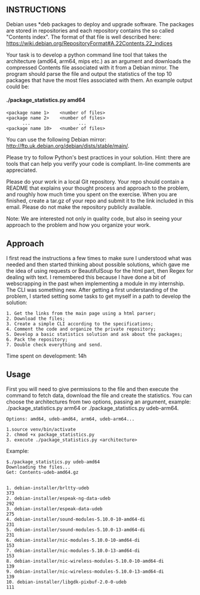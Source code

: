 ## INSTRUCTIONS 

Debian uses *deb packages to deploy and upgrade software. The packages are stored in repositories and each repository contains the so called "Contents index". The format of that file is well described here: https://wiki.debian.org/RepositoryFormat#A.22Contents.22_indices

 

Your task is to develop a python command line tool that takes the architecture (amd64, arm64, mips etc.) as an argument and downloads the compressed Contents file associated with it from a Debian mirror. The program should parse the file and output the statistics of the top 10 packages that have the most files associated with them. An example output could be:

 

#### ./package_statistics.py amd64
 

    <package name 1>    <number of files>
    <package name 2>    <number of files>
          ...                  ...
    <package name 10>   <number of files>
 
   

You can use the following Debian mirror:   http://ftp.uk.debian.org/debian/dists/stable/main/. 

Please try to follow Python's best practices in your solution. Hint: there are tools that can help you verify your code is compliant. In-line comments are appreciated.

Please do your work in a local Git repository. Your repo should contain a README that explains your thought process and approach to the problem, and roughly how much time you spent on the exercise. When you are finished, create a tar.gz of your repo and submit it to the link included in this email. Please do not make the repository publicly available.
 
Note: We are interested not only in quality code, but also in seeing your approach to the problem and how you organize your work.

## Approach

I first read the instructions a few times to make sure I understood what was needed and then started thinking about possible solutions, which gave me the idea of using requests or BeautifulSoup for the html part, then Regex for dealing with text. I remembered this because I have done a bit of webscrapping in the past when implementing a module in my internship. The CLI was something new. After getting a first understanding of the problem, I started setting some tasks to get myself in a path to develop the solution:

    1. Get the links from the main page using a html parser;
    2. Download the files;
    3. Create a simple CLI according to the specifications;
    4. Comment the code and organize the private repository;
    5. Develop a basic statistics solution and ask about the packages;
    6. Pack the repository;
    7. Double check everything and send.
    
Time spent on development: 14h
    
## Usage

First you will need to give permissions to the file and then execute the command to fetch data, download the file and create the statistics. You can choose the architectures from two options, passing an argument, example: ./package_statistics.py arm64 or ./package_statistics.py udeb-arm64.

    Options: amd64, udeb-amd64, arm64, udeb-arm64...
    
    1.source venv/bin/activate
    2. chmod +x package_statistics.py
    3. execute ./package_statistics.py <architecture>
    
Example:

    $./package_statistics.py udeb-amd64
    Downloading the files...
    Get: Contents-udeb-amd64.gz


    1. debian-installer/brltty-udeb                                 	373
    2. debian-installer/espeak-ng-data-udeb                         	292
    3. debian-installer/espeak-data-udeb                            	275
    4. debian-installer/sound-modules-5.10.0-10-amd64-di            	231
    5. debian-installer/sound-modules-5.10.0-13-amd64-di            	231
    6. debian-installer/nic-modules-5.10.0-10-amd64-di              	153
    7. debian-installer/nic-modules-5.10.0-13-amd64-di              	153
    8. debian-installer/nic-wireless-modules-5.10.0-10-amd64-di     	139
    9. debian-installer/nic-wireless-modules-5.10.0-13-amd64-di     	139
    10. debian-installer/libgdk-pixbuf-2.0-0-udeb                    	111
